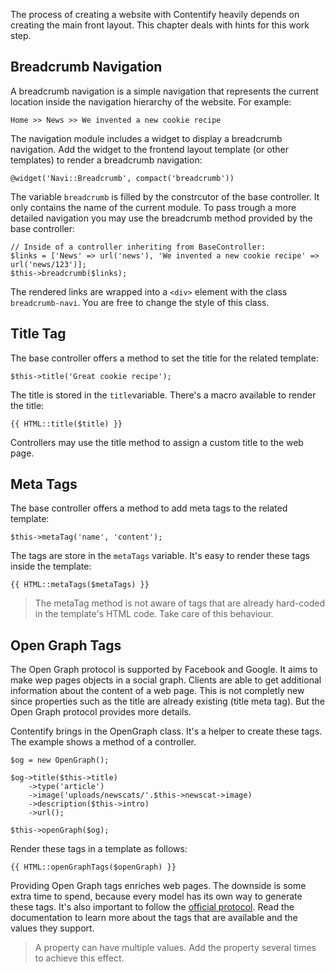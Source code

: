 The process of creating a website with Contentify heavily depends on creating the main front layout. This chapter deals with hints for this work step.

## Breadcrumb Navigation

A breadcrumb navigation is a simple navigation that represents the current location inside the navigation hierarchy of the website. For example:

    Home >> News >> We invented a new cookie recipe

The navigation module includes a widget to display a breadcrumb navigation. Add the widget to the frontend layout template (or other templates) to render a breadcrumb navigation:

    @widget('Navi::Breadcrumb', compact('breadcrumb'))

The variable `breadcrumb` is filled by the constrcutor of the base controller. It only contains the name of the current module. To pass trough a more detailed navigation you may use the breadcrumb method provided by the base controller:

    // Inside of a controller inheriting from BaseController:
    $links = ['News' => url('news'), 'We invented a new cookie recipe' => url('news/123')];
    $this->breadcrumb($links);

The rendered links are wrapped into a `<div>` element with the class `breadcrumb-navi`. You are free to change the style of this class.

## Title Tag

The base controller offers a method to set the title for the related template:

    $this->title('Great cookie recipe');

The title is stored in the `title`variable. There's a macro available to render the title:

    {{ HTML::title($title) }}

Controllers may use the title method to assign a custom title to the web page.

## Meta Tags

The base controller offers a method to add meta tags to the related template:

    $this->metaTag('name', 'content');

The tags are store in the `metaTags` variable. It's easy to render these tags inside the template:

    {{ HTML::metaTags($metaTags) }}

> The metaTag method is not aware of tags that are already hard-coded in the template's HTML code. Take care of this behaviour.

## Open Graph Tags

The Open Graph protocol is supported by Facebook and Google. It aims to make wep pages objects in a social graph. Clients are able to get additional information about the content of a web page. This is not completly new since properties such as the title are already existing (title meta tag). But the Open Graph protocol provides more details.

Contentify brings in the OpenGraph class. It's a helper to create these tags. The example shows a method of a controller.

    $og = new OpenGraph();

    $og->title($this->title)
        ->type('article')
        ->image('uploads/newscats/'.$this->newscat->image)
        ->description($this->intro)
        ->url();

    $this->openGraph($og);

Render these tags in a template as follows:

    {{ HTML::openGraphTags($openGraph) }}

Providing Open Graph tags enriches web pages. The downside is some extra time to spend, because every model has its own way to generate these tags. It's also important to follow the [official protocol](http://ogp.me/). Read the documentation to learn more about the tags that are available and the values they support.

> A property can have multiple values. Add the property several times to achieve this effect.